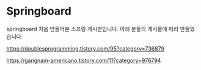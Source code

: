 # Springboard
springboard
처음 만들어본 스프링 게시판입니다. 아래 분들의 게시물에 따라 만들었습니다. 

https://doublesprogramming.tistory.com/95?category=736879

https://gangnam-americano.tistory.com/11?category=976794
